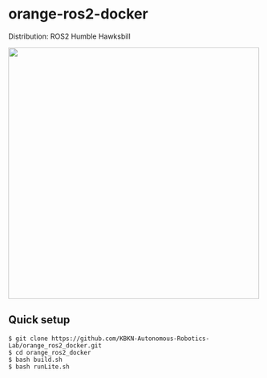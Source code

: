# orange-ros2-docker
Distribution: ROS2 Humble Hawksbill

<img src="https://user-images.githubusercontent.com/84959376/211188830-9464ddf6-5d16-43bf-908e-90e52eda350c.png" width="500px">

## Quick setup
```
$ git clone https://github.com/KBKN-Autonomous-Robotics-Lab/orange_ros2_docker.git
$ cd orange_ros2_docker
$ bash build.sh
$ bash runLite.sh
```
